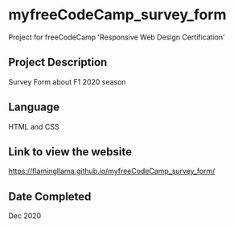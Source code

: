 # myfreeCodeCamp_survey_form
Project for freeCodeCamp 'Responsive Web Design Certification'

## Project Description
Survey Form about F1 2020 season

## Language
HTML and CSS

## Link to view the website
https://flamingllama.github.io/myfreeCodeCamp_survey_form/

## Date Completed
Dec 2020
